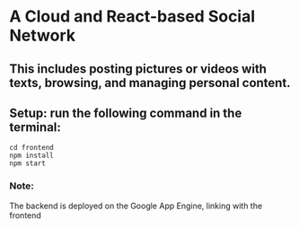 # A Cloud and React-based Social Network
## This includes posting pictures or videos with texts, browsing, and managing personal content.

## Setup: run the following command in the terminal:
```
cd frontend
npm install
npm start
```

### Note:
The backend is deployed on the Google App Engine, linking with the frontend

